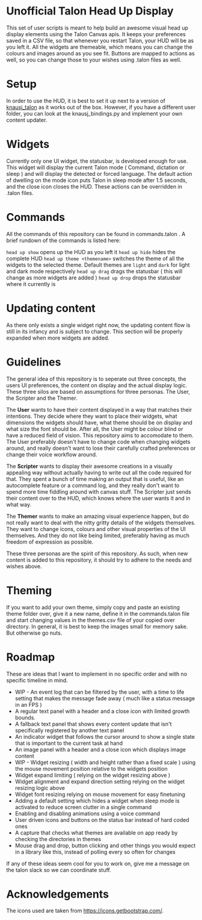# Unofficial Talon Head Up Display

This set of user scripts is meant to help build an awesome visual head up display elements using the Talon Canvas apis. 
It keeps your preferences saved in a CSV file, so that whenever you restart Talon, your HUD will be as you left it.
All the widgets are themeable, which means you can change the colours and images around as you see fit.
Buttons are mapped to actions as well, so you can change those to your wishes using .talon files as well.

# Setup

In order to use the HUD, it is best to set it up next to a version of [knausj_talon](https://github.com/knausj85/knausj_talon/) as it works out of the box. 
However, if you have a different user folder, you can look at the knausj_bindings.py and implement your own content updater.

# Widgets

Currently only one UI widget, the statusbar, is developed enough for use. This widget will display the current Talon mode ( Command, dictation or sleep ) and will display the detected or forced language.
The default action of dwelling on the mode icon puts Talon in sleep mode after 1.5 seconds, and the close icon closes the HUD. These actions can be overridden in .talon files.

# Commands

All the commands of this repository can be found in commands.talon . A brief rundown of the commands is listed here:

`head up show` opens up the HUD as you left it
`head up hide` hides the complete HUD
`head up theme <themename>` switches the theme of all the widgets to the selected theme. Default themes are `light` and `dark` for light and dark mode respectively
`head up drag` drags the statusbar ( this will change as more widgets are added )
`head up drop` drops the statusbar where it currently is

# Updating content

As there only exists a single widget right now, the updating content flow is still in its infancy and is subject to change.
This section will be properly expanded when more widgets are added.

# Guidelines

The general idea of this repository is to seperate out three concepts, the users UI preferences, the content on display and the actual display logic.
These three silos are based on assumptions for three personas. The User, the Scripter and the Themer.

The **User** wants to have their content displayed in a way that matches their intentions. 
They decide where they want to place their widgets, what dimensions the widgets should have, what theme should be on display and what size the font should be. After all, the User might be colour blind or have a reduced field of vision. This repository aims to accomodate to them.
The User preferably doesn't have to change code when changing widgets around, and really doesn't want to lose their carefully crafted preferences or change their voice workflow around.

The **Scripter** wants to display their awesome creations in a visually appealing way without actually having to write out all the code required for that. They spent a bunch of time making an output that is useful, like an autocomplete feature or a command log, and they really don't want to spend more time fiddling around with canvas stuff.
The Scripter just sends their content over to the HUD, which knows where the user wants it and in what way.

The **Themer** wants to make an amazing visual experience happen, but do not really want to deal with the nitty gritty details of the widgets themselves. They want to change icons, colours and other visual properties of the UI themselves. And they do not like being limited, preferably having as much freedom of expression as possible.

These three personas are the spirit of this repository. As such, when new content is added to this repository, it should try to adhere to the needs and wishes above.

# Theming

If you want to add your own theme, simply copy and paste an existing theme folder over, give it a new name, define it in the commands.talon file and start changing values in the themes.csv file of your copied over directory.
In general, it is best to keep the images small for memory sake. But otherwise go nuts.

# Roadmap

These are ideas that I want to implement in no specific order and with no specific timeline in mind.

- WIP - An event log that can be filtered by the user, with a time to life setting that makes the message fade away ( much like a status message in an FPS )
- A regular text panel with a header and a close icon with limited growth bounds.
- A fallback text panel that shows every content update that isn't specifically registered by another text panel
- An indicator widget that follows the cursor around to show a single state that is important to the current task at hand
- An image panel with a header and a close icon which displays image content
- WIP - Widget resizing ( width and height rather than a fixed scale ) using the mouse movement position relative to the widgets position
- Widget expand limiting ( relying on the widget resizing above )
- Widget alignment and expand direction setting relying on the widget resizing logic above
- Widget font resizing relying on mouse movement for easy finetuning
- Adding a default setting which hides a widget when sleep mode is activated to reduce screen clutter in a single command
- Enabling and disabling animations using a voice command
- User driven icons and buttons on the status bar instead of hard coded ones
- A capture that checks what themes are available on app ready by checking the directories in themes
- Mouse drag and drop, button clicking and other things you would expect in a library like this, instead of polling every so often for changes

If any of these ideas seem cool for you to work on, give me a message on the talon slack so we can coordinate stuff.

# Acknowledgements

The icons used are taken from https://icons.getbootstrap.com/.